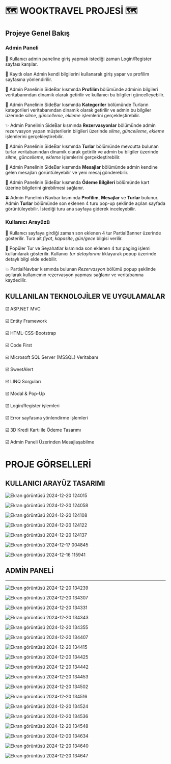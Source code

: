 # 🗺️ WOOKTRAVEL PROJESİ 🗺️ #

## Projeye Genel Bakış ##

### Admin Paneli ###

🌈 Kullanıcı admin paneline giriş yapmak istediği zaman Login/Register sayfası karşılar. 

🍒 Kayıtlı olan Admin kendi bilgilerini kullanarak giriş yapar ve profilim sayfasına yönlendirilir.

🤩 Admin Panelinin SideBar kısmında **Profilim** bölümünde adminin bilgileri veritabanından dinamik olarak getirilir ve kullanıcı bu bilgileri güncelleyebilir.

🌸 Admin Panelinin SideBar kısmında **Kategoriler** bölümünde Turların kategorileri veritabanından dinamik olarak getirilir ve admin bu bilgiler üzerinde *silme*, *güncelleme*, *ekleme* işlemlerini gerçekleştirebilir.

✨ Admin Panelinin SideBar kısmında **Rezervasyonlar** bölümünde admin rezervasyon yapan müşterilerin bilgileri üzerinde *silme*, *güncelleme*, *ekleme* işlemlerini gerçekleştirebilir.

💞 Admin Panelinin SideBar kısmında **Turlar** bölümünde mevcutta bulunan turlar veritabanından dinamik olarak getirilir ve admin bu bilgiler üzerinde *silme*, *güncelleme*, *ekleme* işlemlerini gerçekleştirebilir.

📍 Admin Panelinin SideBar kısmında **Mesajlar** bölümünde admin kendine gelen mesajları görüntüleyebilir ve yeni mesaj gönderebilir.

🍇 Admin Panelinin SideBar kısmında **Ödeme Bilgileri** bölümünde kart üzerine bilgilerini girebilmesi sağlanır.

🍀 Admin Panelinin Navbar kısmında **Profilim**, **Mesajlar** ve **Turlar** bulunur. Admin **Turlar** bölümünde son eklenen 4 turu pop-up şeklinde açılan sayfada görüntüleyebilir. İstediği turu ana sayfaya giderek inceleyebilir.

### Kullanıcı Arayüzü ###

🦜 Kullanıcı sayfaya girdiği zaman son eklenen 4 tur PartialBanner üzerinde gösterilir. Tura ait *fiyat*, *kapasite*, *gün/gece* bilgisi verilir.

🤍 Popüler Tur ve Seyahatlar kısmında son eklenen 4 tur paging işlemi kullanılarak gösterilir. Kullanıcı *tur detaylarına* tıklayarak popup üzerinde detaylı bilgi elde edebilir. 

💥 PartialNavbar kısmında bulunan *Rezervasyon* bölümü popup şeklinde açılarak kullanıcının rezervasyon yapması sağlanır ve veritabanına kaydedilir.

## KULLANILAN TEKNOLOJİLER VE UYGULAMALAR ##

☑️ ASP.NET MVC

☑️ Entity Framework

☑️ HTML-CSS-Bootstrap

☑️ Code First

☑️ Microsoft SQL Server (MSSQL) Veritabanı

☑️ SweetAlert

☑️ LINQ Sorguları

☑️ Modal & Pop-Up

☑️ Login/Register işlemleri

☑️ Error sayfasına yönlendirme işlemleri

☑️ 3D Kredi Kartı ile Ödeme Tasarımı

☑️ Admin Paneli Üzerinden Mesajlaşabilme

# PROJE GÖRSELLERİ #

## KULLANICI ARAYÜZ TASARIMI ##

![Ekran görüntüsü 2024-12-20 124015](https://github.com/user-attachments/assets/811d6acb-e8cc-488a-a1c7-80e047433d43)

![Ekran görüntüsü 2024-12-20 124058](https://github.com/user-attachments/assets/a68752a1-e3d4-4a65-8067-3b219cc2d4b2)

![Ekran görüntüsü 2024-12-20 124108](https://github.com/user-attachments/assets/06c5f571-ed96-4a7e-ae4f-25605b39c20b)

![Ekran görüntüsü 2024-12-20 124122](https://github.com/user-attachments/assets/61f88422-05dc-45e4-b69e-d22ddfba63d0)

![Ekran görüntüsü 2024-12-20 124137](https://github.com/user-attachments/assets/490f7388-60b7-490e-87c0-8cb280dc8ef7)

![Ekran görüntüsü 2024-12-17 004845](https://github.com/user-attachments/assets/8f8b95c8-a15b-40c0-b77d-08c2fc6779c9)

![Ekran görüntüsü 2024-12-16 115941](https://github.com/user-attachments/assets/7f561e5d-ca42-4d0b-aad0-1a3bc006447c)

## ADMİN PANELİ ##
***

![Ekran görüntüsü 2024-12-20 134239](https://github.com/user-attachments/assets/5236f974-3b42-4d65-bb51-1af789edd581)

![Ekran görüntüsü 2024-12-20 134307](https://github.com/user-attachments/assets/538c0d81-bb57-4ca8-b075-a3414d4cc07d)

![Ekran görüntüsü 2024-12-20 134331](https://github.com/user-attachments/assets/577f093e-c8de-4d93-957a-857f8b985f78)

![Ekran görüntüsü 2024-12-20 134343](https://github.com/user-attachments/assets/64de59d7-2e0f-4e4f-8df1-2463d98d2de1)

![Ekran görüntüsü 2024-12-20 134355](https://github.com/user-attachments/assets/be2221f1-268f-4b9c-b4ed-679a58d3d973)

![Ekran görüntüsü 2024-12-20 134407](https://github.com/user-attachments/assets/c0881382-2b16-4379-b8ca-093cf8bbe0dc)

![Ekran görüntüsü 2024-12-20 134415](https://github.com/user-attachments/assets/b0854d8a-78e4-4039-a123-a06dc3b10993)

![Ekran görüntüsü 2024-12-20 134425](https://github.com/user-attachments/assets/bc247d23-6a0d-4e58-84ec-28e5af1a5547)

![Ekran görüntüsü 2024-12-20 134442](https://github.com/user-attachments/assets/8cf09fbb-31ad-471c-bb51-b3f114124c0a)

![Ekran görüntüsü 2024-12-20 134453](https://github.com/user-attachments/assets/b6183318-9643-4f1c-9aaa-a15f1eb959be)

![Ekran görüntüsü 2024-12-20 134502](https://github.com/user-attachments/assets/86719c6f-8bf1-4cc5-9d15-1700be5034f1)

![Ekran görüntüsü 2024-12-20 134516](https://github.com/user-attachments/assets/69f25695-57db-471c-a7ee-da7567f0ad66)

![Ekran görüntüsü 2024-12-20 134524](https://github.com/user-attachments/assets/b3a54891-31cb-47da-a1ec-1ac8ddd50b0d)

![Ekran görüntüsü 2024-12-20 134536](https://github.com/user-attachments/assets/452ee3ca-e6b4-4279-9bfe-43e137f3afc8)

![Ekran görüntüsü 2024-12-20 134548](https://github.com/user-attachments/assets/0d00852f-1e6d-4dad-9583-80a4d309f6db)

![Ekran görüntüsü 2024-12-20 134634](https://github.com/user-attachments/assets/919481cf-7e0d-435e-9266-88000ebae1c0)

![Ekran görüntüsü 2024-12-20 134640](https://github.com/user-attachments/assets/2c16c4e1-80c7-4d11-a174-a9042a2581fe)

![Ekran görüntüsü 2024-12-20 134647](https://github.com/user-attachments/assets/e421df71-90d9-40cc-adda-e74926d90292)
